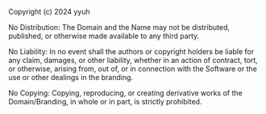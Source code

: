 Copyright (c) 2024 yyuh

No Distribution: The Domain and the Name may not be distributed, published, or otherwise made available to any third party.

No Liability: In no event shall the authors or copyright holders be liable for any claim, damages, or other liability, whether in an action of contract, tort, or otherwise, arising from, out of, or in connection with the Software or the use or other dealings in the branding.

No Copying: Copying, reproducing, or creating derivative works of the Domain/Branding, in whole or in part, is strictly prohibited.
